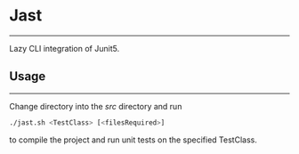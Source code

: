 # Jast
---
Lazy CLI integration of Junit5.

## Usage
---
Change directory into the *src* directory and run
```bash
./jast.sh <TestClass> [<filesRequired>]
```
to compile the project and run unit tests on the specified TestClass.
